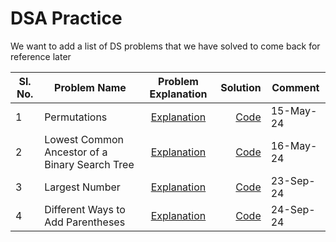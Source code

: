 # DSA Practice

We want to add a list of DS problems that we have solved to come back for reference later


Sl. No.| Problem Name                       | Problem Explanation | Solution | Comment |
-------| -----------------------------------|:-------------------:|---------:|------|
1 | Permutations                |[Explanation](https://leetcode.com/problems/permutations/)|[Code](Permutations.java)| 15-May-24 |
2 | Lowest Common Ancestor of a Binary Search Tree | [Explanation](https://leetcode.com/problems/lowest-common-ancestor-of-a-binary-search-tree/description/)|[Code](LowestCommonAncestor.java)| 16-May-24 |
3 | Largest Number | [Explanation](https://leetcode.com/problems/largest-number/?envType=daily-question&envId=2024-09-23)|[Code](LargestNumber.java)| 23-Sep-24 |
4 | Different Ways to Add Parentheses | [Explanation](https://leetcode.com/problems/largest-number/?envType=daily-question&envId=2024-09-23)|[Code](DifferentWaysToAddParentheses.java)| 24-Sep-24 |
